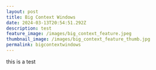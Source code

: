 ```yaml
---
layout: post
title: Big Context Windows
date: 2024-03-13T20:54:51.292Z
description: test
feature_image: /images/big_context_feature.jpeg
thumbnail_image: /images/big_context_feature_thumb.jpg
permalink: bigcontextwindows
---
```

t﻿his is a test